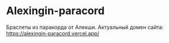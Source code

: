# Alexingin-paracord
Браслеты из паракорда от Алекши.
Актуальный домен сайта: https://alexingin-paracord.vercel.app/